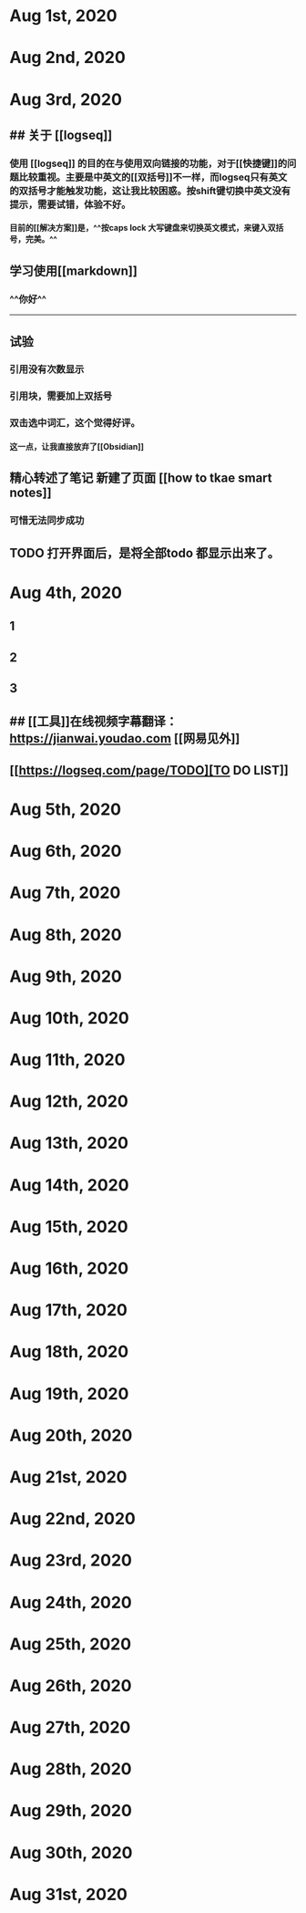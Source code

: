 # Aug 1st, 2020
# Aug 2nd, 2020
# Aug 3rd, 2020
## ## 关于 [[logseq]] 
### 使用 [[logseq]] 的目的在与使用双向链接的功能，对于[[快捷键]]的问题比较重视。主要是中英文的[[双括号]]不一样，而logseq只有英文的双括号才能触发功能，这让我比较困惑。按shift键切换中英文没有提示，需要试错，体验不好。
#### 目前的[[解决方案]]是，^^按caps lock 大写键盘来切换英文模式，来键入双括号，完美。^^
##
## 学习使用[[markdown]]
### ##
### ^^你好^^
---
### 
## 试验
### 引用没有次数显示
### 引用块，需要加上双括号
### 双击选中词汇，这个觉得好评。
#### 这一点，让我直接放弃了[[Obsidian]]
## 精心转述了笔记 新建了页面 [[how to tkae smart notes]]
### 可惜无法同步成功
## TODO 打开界面后，是将全部todo 都显示出来了。
## 
# Aug 4th, 2020
## 1
## 2
## 3
##
## ## [[工具]]在线视频字幕翻译：https://jianwai.youdao.com [[网易见外]]

## [[https://logseq.com/page/TODO][TO DO LIST]] 
## 
# Aug 5th, 2020
# Aug 6th, 2020
# Aug 7th, 2020
# Aug 8th, 2020
# Aug 9th, 2020
# Aug 10th, 2020
# Aug 11th, 2020
# Aug 12th, 2020
# Aug 13th, 2020
# Aug 14th, 2020
# Aug 15th, 2020
# Aug 16th, 2020
# Aug 17th, 2020
# Aug 18th, 2020
# Aug 19th, 2020
# Aug 20th, 2020
# Aug 21st, 2020
# Aug 22nd, 2020
# Aug 23rd, 2020
# Aug 24th, 2020
# Aug 25th, 2020
# Aug 26th, 2020
# Aug 27th, 2020
# Aug 28th, 2020
# Aug 29th, 2020
# Aug 30th, 2020
# Aug 31st, 2020
